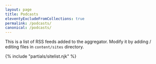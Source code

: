 ```yaml
---
layout: page
title: Podcasts
eleventyExcludeFromCollections: true
permalink: /podcasts/
canonical: /podcasts/
---
```


This is a list of RSS feeds added to the aggregator. Modify it by adding / editing files in `content/sites` directory.

{% include "partials/sitelist.njk" %}
